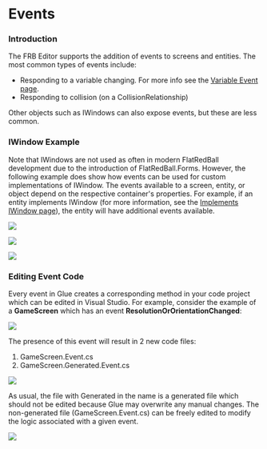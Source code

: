 # Events

### Introduction

The FRB Editor supports the addition of events to screens and entities. The most common types of events include:

* Responding to a variable changing. For more info see the [Variable Event page](../variables/glue-reference-createsevent.md).
* Responding to collision (on a CollisionRelationship)

Other objects such as IWindows can also expose events, but these are less common.

### IWindow Example

Note that IWindows are not used as often in modern FlatRedBall development due to the introduction of FlatRedBall.Forms. However, the following example does show how events can be used for custom implementations of IWindow. The events available to a screen, entity, or object depend on the respective container's properties. For example, if an entity implements IWindow (for more information, see the [Implements IWindow page](../../documentation/tools/glue-reference/entities/glue-reference-implements-iwindow.md)), the entity will have additional events available.

![](../../media/2017-01-img\_58786a3627e38.png)

![](../../media/2017-01-img\_58786b063be83.png)

![](../../media/2017-01-img\_58786aaa970d7.png)

### Editing Event Code

Every event in Glue creates a corresponding method in your code project which can be edited in Visual Studio. For example, consider the example of a **GameScreen** which has an event **ResolutionOrOrientationChanged**:

![](../../media/2019-05-img\_5cdd690195452.png)

The presence of this event will result in 2 new code files:

1. GameScreen.Event.cs
2. GameScreen.Generated.Event.cs

![](../../media/2019-05-img\_5cdd696141dcb.png)

As usual, the file with Generated in the name is a generated file which should not be edited because Glue may overwrite any manual changes. The non-generated file (GameScreen.Event.cs) can be freely edited to modify the logic associated with a given event.

![](../../media/2019-05-img\_5cdd6a103d870.png)
